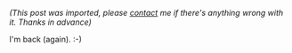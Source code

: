 *(This post was imported, please [contact](/#/contact) me if there's anything wrong with it. Thanks in advance)*

<div class="entry-body">
<p>
	I'm back (again). :-)
</p>
</div>
